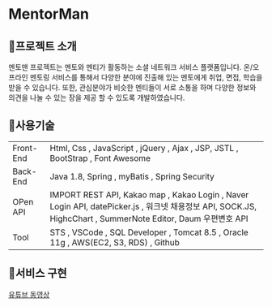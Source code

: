 # MentorMan

<h2>🌼프로젝트 소개</h2>
<p>멘토맨 프로젝트는 멘토와 멘티가 활동하는 소셜 네트워크 서비스 플랫폼입니다.
온/오프라인 멘토링 서비스를 통해서 다양한 분야에 진출해 있는 멘토에게 취업, 면접, 학습을 받을 수 있습니다. 
또한, 관심분야가 비슷한 멘티들이 서로 소통을 하며 다양한 정보와 의견을 나눌 수 있는 장을 제공 할 수 있도록 개발하였습니다.</P>


<h2>🌼사용기술</h2>
<table>
  <tr>
    <td>Front-End</td>
    <td>Html, Css , JavaScript , jQuery , Ajax , JSP, JSTL , BootStrap , Font Awesome</td>
  </tr>
  <tr>
    <td>Back-End</td>
    <td>Java 1.8, Spring , myBatis , Spring Security</td>
  </tr>
  <tr>
    <td>OPen API</td>
    <td>IMPORT REST API, Kakao  map , Kakao Login , Naver Login API, datePicker.js , 워크넷 채용정보 API, SOCK.JS, HighcChart , SummerNote Editor, Daum 우편변호 API</td>
  </tr>
  <tr>
    <td>Tool</td>
    <td>STS , VSCode , SQL Developer , Tomcat 8.5 , Oracle 11g  , AWS(EC2, S3, RDS) , Github</td>
  </tr>
  
</table>

<h2>🌼서비스 구현</h2>
<a href="https://youtu.be/h6yz7b_eUNw" target="_blank">유튜브 동영상</a>
